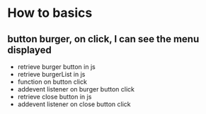 # How to basics

## button burger, on click, I can see the menu displayed

- retrieve burger button in js
- retrieve burgerList in js
- function on button click
- addevent listener on burger button click
- retrieve close button in js
- addevent listener on close button click
